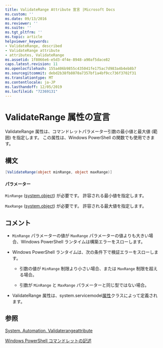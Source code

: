 ```yaml
---
title: ValidateRange Attribute 宣言 |Microsoft Docs
ms.custom: ''
ms.date: 09/13/2016
ms.reviewer: ''
ms.suite: ''
ms.tgt_pltfrm: ''
ms.topic: article
helpviewer_keywords:
- ValidateRange, described
- ValidateRange attribute
- attributes, ValidateRange
ms.assetid: 1f8066e6-e5d3-4f4e-8948-a90af5dace82
caps.latest.revision: 11
ms.openlocfilehash: 155a406b9855c435041fe175ac7d983a4b4eb8b7
ms.sourcegitcommit: debd2b38fb8070a7357bf1a4bf9cc736f3702f31
ms.translationtype: MT
ms.contentlocale: ja-JP
ms.lasthandoff: 12/05/2019
ms.locfileid: "72369131"
---
```

# <a name="validaterange-attribute-declaration"></a>ValidateRange 属性の宣言

ValidateRange 属性は、コマンドレットパラメーター引数の最小値と最大値 (範囲) を指定します。 この属性は、Windows PowerShell の関数でも使用できます。

## <a name="syntax"></a>構文

```csharp
[ValidateRange(object minRange, object maxRange)]
```

#### <a name="parameters"></a>パラメーター

`MinRange` ([system.object](/dotnet/api/system.object)) が必要です。 許容される最小値を指定します。

`MaxRange` ([system.object](/dotnet/api/system.object)) が必要です。 許容される最大値を指定します。

## <a name="remarks"></a>コメント

- `MinRange` パラメーターの値が `MaxRange` パラメーターの値よりも大きい場合、Windows PowerShell ランタイムは構築エラーをスローします。

- Windows PowerShell ランタイムは、次の条件下で検証エラーをスローします。

    - 引数の値が `MinRange` 制限より小さい場合、または `MaxRange` 制限を超える場合。

    - 引数が `MinRange` と `MaxRange` パラメーターと同じ型ではない場合。

- ValidateRange 属性は、system.servicemodel[属性](/dotnet/api/System.Management.Automation.ValidateRangeAttribute)クラスによって定義されます。

## <a name="see-also"></a>参照

[System. Automation. Validaterangeattribute](/dotnet/api/System.Management.Automation.ValidateRangeAttribute)

[Windows PowerShell コマンドレットの記述](./writing-a-windows-powershell-cmdlet.md)
